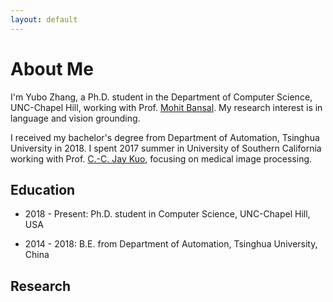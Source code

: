 ```yaml
---
layout: default
---
```


# About Me

I'm Yubo Zhang, a Ph.D. student in the Department of Computer Science, UNC-Chapel Hill, working with Prof. [Mohit Bansal](http://www.cs.unc.edu/~mbansal/). My research interest is in language and vision grounding.

I received my bachelor's degree from Department of Automation, Tsinghua University in 2018. I spent 2017 summer in University of Southern California working with Prof. [C.-C. Jay Kuo](https://viterbi.usc.edu/directory/faculty/Kuo/Chung-Chieh), focusing on medical image processing.

## Education

* 2018 - Present: Ph.D. student in Computer Science, UNC-Chapel Hill, USA

* 2014 - 2018: B.E. from Department of Automation, Tsinghua University, China

## Research

